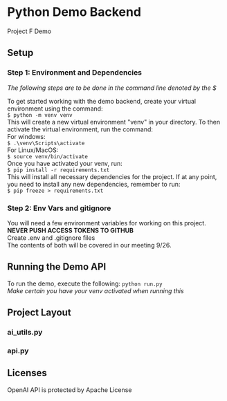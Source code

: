 # Python Demo Backend

Project F Demo

## Setup
### Step 1: Environment and Dependencies
*The following steps are to be done in the command line denoted by the $*

To get started working with the demo backend, create your virtual environment using the command:
<br>
`$ python -m venv venv`
<br>
This will create a new virtual environment "venv" in your directory.
To then activate the virtual environment, run the command:
<br>
For windows:
<br>
`$ .\venv\Scripts\activate`
<br>
For Linux/MacOS:
<br>
`$ source venv/bin/activate`
<br>
Once you have activated your venv, run:
<br>
`$ pip install -r requirements.txt`
<br>
This will install all necessary dependencies for the project.
If at any point, you need to install any new dependencies, remember to run:
<br>
`$ pip freeze > requirements.txt`
<br>
### Step 2: Env Vars and gitignore
You will need a few environment variables for working on this project.
<br>
__NEVER PUSH ACCESS TOKENS TO GITHUB__
<br>
Create .env and .gitignore files
<br>
The contents of both will be covered in our meeting 9/26.

## Running the Demo API
To run the demo, execute the following:
`python run.py`
<br>
*Make certain you have your venv activated when running this* 

## Project Layout
### ai_utils.py
### api.py
## Licenses
OpenAI API is protected by Apache License
